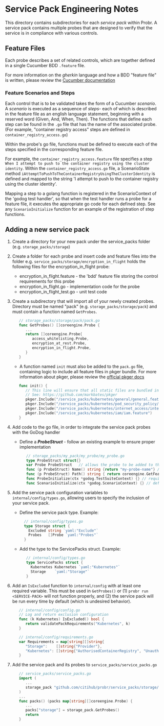 # Service Pack Engineering Notes

This directory contains subdirectories for each _service pack_ within Probr.
A service pack contains multiple probes that are designed to verify that the
service is in compliance with various controls.

## Feature Files

Each probe describes a set of related controls, which are together defined in
a single Cucumber BDD `.feature` file.

For more information on the _gherkin_ language and how a BDD "feature file" is
written, please review the
[Cucumber documentation](https://cucumber.io/docs/gherkin/reference/)

### Feature Scenarios and Steps

Each control that is to be validated takes the form of a Cucumber _scenario_.
A _scenario_ is executed as a sequence of _steps_- each of which is described
in the feature file as an english language statement, beginning with a reserved
word (Given, And, When, Then). The functions that define each step can be found
in the `.go` file that has the name of the associated probe. (For example,
"container registry access" steps are defined in `container_registry_access.go`)

Within the probe's go file, functions must be defined to execute each of the
steps specified in the corresponding feature file.

For example, the `container_registry_access.feature` file specifies a step
`When I attempt to push to the container registry using the cluster identity`.
Within the `container_registry_access.go` file, a ScenarioState method
`iAttemptToPushToTheContainerRegistryUsingTheClusterIdentity` is defined and
mapped to the string 'I attempt to push to the container registry using the
cluster identity'.

Mapping a step to a golang function is registered in the ScenarioContext of
the 'godog test handler', so that when the test handler runs a probe for a
feature file, it executes the appropriate go code for each defined step.
See any `ScenarioInitialize` function for an example of the registration
of step functions.

## Adding a new service pack

1. Create a directory for your new pack under the service_packs folder (e.g. `storage_packs/storage`)

1. Create a folder for each probe and insert code and feature files into the folder e.g. `service_packs/storage/encryption_in_flight` holds the following files for the encryption_in_flight probe:

      - encryption_in_flight.feature - the 'bdd' feature file storing the control requirements for this probe
      - encryption_in_flight.go - implementation code for the probe
      - encryption_in_flight_test.go - unit test code

1. Create a subdirectory that will import all of your newly created probes. Directory must be named "pack" (e.g. `storage_packs/storage/pack`) and must contain a function named `GetProbes`.

   ```go
      // storage_packs/storage/pack/pack.go
      func GetProbes() []coreengine.Probe {
         ...
         return []coreengine.Probe{
            access_whitelisting.Probe,
            encryption_at_rest.Probe,
            encryption_in_flight.Probe,
         }
      }
   ```

   - A function named `init` must also be added to the `pack.go` file, containing logic to include all feature files in pkger bundle.
   For more information about pkger, please review the [official pkger docs](https://github.com/markbates/pkger)
   ```go
      func init() {
         // This line will ensure that all static files are bundled into pkged.go file when using pkger cli tool
         // See: https://github.com/markbates/pkger
         pkger.Include("/service_packs/kubernetes/general/general.feature")
         pkger.Include("/service_packs/kubernetes/pod_security_policy/pod_security_policy.feature")
         pkger.Include("/service_packs/kubernetes/internet_access/internet_access.feature")
         pkger.Include("/service_packs/kubernetes/iam/iam.feature")
      }
   ```

1. Add code to the go file, in order to integrate the service pack probes with the GoDog handler
   - Define a ***ProbeStruct*** - follow an existing example to ensure proper implementation

      ```go
         // storage_packs/my_pack/my_probe/my_probe.go
         type ProbeStruct struct{} 
         var Probe ProbeStruct   // allows the probe to be added to the ProbeStore
         func (p ProbeStruct) Name() string {return "my-probe-name"} // Used in storage_packs/storage_packs.go
         func (p ProbeStruct) Path() string { return coreengine.GetFeaturePath("service_packs", "kubernetes", p.Name()) } // Allows for custom pack file structure
         func ProbeInitialize(ctx *godog.TestSuiteContext) {} // required by the Godog handler
         func ScenarioInitialize(ctx *godog.ScenarioContext) {} // defines each step, required by the Godog handler
      ```

1. Add the service pack configuration variables to `internal/config/types.go`, allowing users to specify the inclusion of your service pack.
   - Define the service pack type. Example:

      ```go
        // internal/config/types.go
        type Storage struct {
          Excluded string `yaml:"Exclude"`
          Probes   []Probe `yaml:"Probes"`
        }
      ```

   - Add the type to the ServicePacks struct. Example: 

      ```go
         // internal/config/types.go
         type ServicePacks struct {
           Kubernetes Kubernetes `yaml:"Kubernetes"`
           Storage    `yaml:"Storage"`
         }
      ```

1. Add an `IsExcluded` function to `internal/config` with at least one required variable. This must be used in `GetProbes()` or (1) `probr run <SERVICE-PACK>` will not function properly, and (2) the service pack will be run every time by default (which is undesired behavior). 

   ```go
      // internal/config/config.go
      // Log and return exclusion configuration
      func (k Kubernetes) IsExcluded() bool {
         return validatePackRequirements("Kubernetes", k)
      }
   ```

   ```go
      // internal/config/requirements.go
      var Requirements = map[string][]string{
         "Storage":    []string{"Provider"},
         "Kubernetes": []string{"AuthorisedContainerRegistry", "UnauthorisedContainerRegistry"},
      }

   ```

1. Add the service pack and its probes to `service_packs/service_packs.go`

   ```go
      // service_packs/service_packs.go
      import (
         ...   
         storage_pack "github.com/citihub/probr/service_packs/storage/pack"
      )
      ...
      func packs() (packs map[string][]coreengine.Probe) {
         ...
         packs["storage"] = storage_pack.GetProbes()
         return
      }
      ```